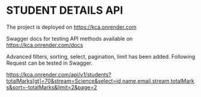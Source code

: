 # STUDENT DETAILS API

The project is deployed on
https://kca.onrender.com

Swagger docs for testing API methods available on
https://kca.onrender.com/docs

Advanced filters, sorting, select, pagination, limit has been added. Following Request can be tested in Swagger.

https://kca.onrender.com/api/v1/students?totalMarks[gt]=70&stream=Science&select=id,name,email,stream,totalMarks&sort=-totalMarks&limit=2&page=2